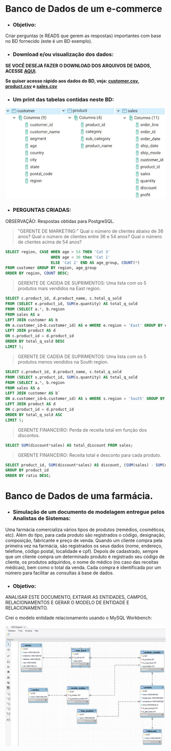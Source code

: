 # Banco de Dados de um e-commerce

* ### Objetivo:

Criar perguntas (e READS que gerem as respostas) importantes com base no BD fornecido (este é um BD exemplo).

* ### Download e/ou visualização dos dados:

**SE VOCÊ DESEJA FAZER O DOWNLOAD DOS ARQUIVOS DE DADOS, ACESSE [AQUI](https://github.com/devmadruga/SQL/tree/main/e-commerce).**

**Se quiser acesso rápido aos dados do BD, veja: [customer.csv](https://github.com/devmadruga/SQL/blob/main/e-commerce/customer.csv), [product.csv](https://github.com/devmadruga/SQL/blob/main/e-commerce/product.csv) e [sales.csv](https://github.com/devmadruga/SQL/blob/main/e-commerce/sales.csv)**

* ### Um print das tabelas contidas neste BD:

![Image](bd-ecommerce-esquema-tabelas.jpg)

* ### PERGUNTAS CRIADAS:
OBSERVAÇÃO: Respostas obtidas para PostgreSQL.

> "GERENTE DE MARKETING:"
Qual o número de clientes abaixo de 36 anos? Qual o número de clientes entre 36 e 54 anos? Qual o número de clientes acima de 54 anos?

```SQL
SELECT region, CASE WHEN age > 54 THEN 'Cat 3'
                    WHEN age < 36 then 'Cat 1'
                    ELSE 'Cat 2' END AS age_group, COUNT(*)
FROM customer GROUP BY region, age_group
ORDER BY region, COUNT DESC;
```


> GERENTE DE CADEIA DE SUPRIMENTOS:
Uma lista com os 5 produtos mais vendidos na East region.

```SQL
SELECT c.product_id, d.product_name, c.total_q_sold
FROM (SELECT e.product_id, SUM(e.quantity) AS total_q_sold
FROM (SELECT a.*, b.region
FROM sales AS a
LEFT JOIN customer AS b
ON a.customer_id=b.customer_id) AS e WHERE e.region = 'East' GROUP BY e.product_id) AS c
LEFT JOIN product AS d
ON c.product_id = d.product_id
ORDER BY total_q_sold DESC
LIMIT 5;
```

> GERENTE DE CADEIA DE SUPRIMENTOS:
Uma lista com os 5 produtos menos vendidos na South region.

```SQL
SELECT c.product_id, d.product_name, c.total_q_sold
FROM (SELECT s.product_id, SUM(s.quantity) AS total_q_sold
FROM (SELECT a.*, b.region
FROM sales AS a
LEFT JOIN customer AS b`
ON a.customer_id=b.customer_id) AS s WHERE s.region = 'South' GROUP BY s.product_id) AS c
LEFT JOIN product AS d
ON c.product_id = d.product_id
ORDER BY total_q_sold ASC
LIMIT 5;
```

> GERENTE FINANCEIRO:
Perda de receita total em função dos discontos.

```SQL
SELECT SUM(discount*sales) AS total_discount FROM sales;
```

> GERENTE FINANCEIRO:
Receita total e desconto para cada produto.

```SQL
SELECT product_id, SUM(discount*sales) AS discount, (SUM(sales) - SUM(discount*sales)) AS revenue, SUM(discount*sales)/(SUM(sales) - SUM(discount*sales)) AS ratio FROM sales
GROUP BY product_id
ORDER BY ratio DESC;
```

# Banco de Dados de uma farmácia.

* ### Simulação de um documento de modelagem entregue pelos Analistas de Sistemas:

Uma farmácia comercializa vários tipos de produtos (remédios, cosméticos, etc). Além do tipo, para cada produto são registrados o código, designação, composição, fabricante e preço de venda. Quando um cliente compra pela primeira vez na farmácia, são registrados os seus dados (nome, endereço, telefone, código postal, localidade e cpf). Depois de cadastrado, sempre que um cliente compra um determinado produto é registrado seu código de cliente, os produtos adquiridos, o nome do médico (no caso das receitas médicas), bem como o total da venda. Cada compra é identificada por um número para facilitar as consultas à base de dados.

* ### Objetivo:

ANALISAR ESTE DOCUMENTO, EXTRAIR AS ENTIDADES, CAMPOS, RELACIONAMENTOS E GERAR O MODELO DE ENTIDADE E RELACIONAMENTO.

Crei o modelo entidade relacionamento usando o MySQL Workbench:

![Image](eer_diagram_farmacia.png)
